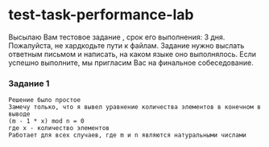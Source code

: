 # test-task-performance-lab

Высылаю Вам тестовое задание , срок его выполнения: 3 дня.
Пожалуйста, не хардкодьте пути к файлам.
Задание нужно выслать ответным письмом и написать, на каком языке оно выполнялось.
Если успешно выполните, мы пригласим Вас на финальное собеседование.

### Задание 1
    Решение было простое
    Замечу только, что я вывел уравнение количества элементов в конечном в выводе
    (m - 1 * x) mod n = 0
    где x - количество элементов
    Работает для всех случаев, где m и n являются натуральными числами
